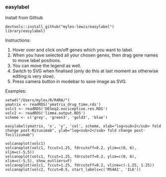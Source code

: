 ### easylabel

Install from Github
```
devtools::install_github("myles-lewis/easylabel")
library(easylabel)
```

Instructions:
1. Hover over and click on/off genes which you want to label.
2. When you have selected all your chosen genes, then drag gene names to move label positions.
3. You can move the legend as well.
4. Switch to SVG when finalised (only do this at last moment as otherwise editing is very slow).
5. Press camera button in modebar to save image as SVG.

Examples:

```
setwd("/Users/myles/R/R4RA/")
ymatrix <- readRDS('ymatrix_drug_time.rds')
volc1 <- readRDS('DESeq2.nociceptive.res.RDS')
volc2 <- readRDS('limma.output.RDS')
scheme <- c('grey', 'green3', 'gold3', 'blue')

easylabel(ymatrix, 'x', 'y', 'col', scheme, xlab="log<sub>2</sub> fold change post-Rituximab", ylab="log<sub>2</sub> fold change post-Tocilizumab")

volcanoplot(volc1)
volcanoplot(volc1, fccut=1.25, fdrcutoff=0.2, ylim=c(0, 6), xlim=c(-5,5))
volcanoplot(volc1, fccut=1.25, fdrcutoff=0.2, ylim=c(0, 6), xlim=c(-5,5), show_outliers=F)
volcanoplot(volc1, fccut=1.25, fdrcutoff=0.2, vline=c(-1.25, 1.25))
volcanoplot(volc2, fccut=0.5, start_labels=c('MS4A1', 'IL6'))
```
